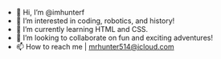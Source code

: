 - 👋 Hi, I’m @imhunterf
- 👀 I’m interested in coding, robotics, and history!
- 🌱 I’m currently learning HTML and CSS.
- 💞️ I’m looking to collaborate on fun and exciting adventures!
- 📫 How to reach me | mrhunter514@icloud.com

<!---
imhunterf/imhunterf is a ✨ special ✨ repository because its `README.md` (this file) appears on your GitHub profile.
You can click the Preview link to take a look at your changes.
--->
